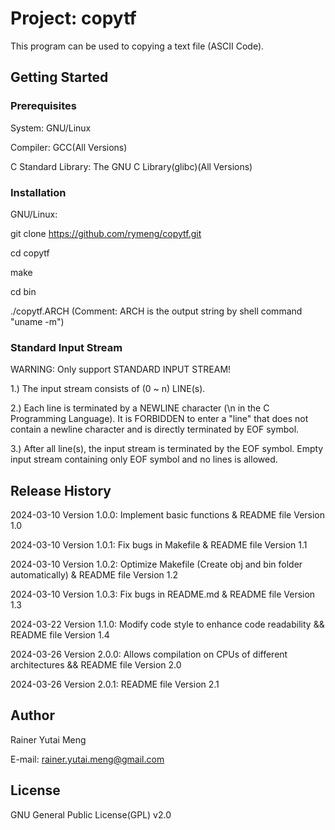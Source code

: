 # Project: copytf

This program can be used to copying a text file (ASCII Code).

## Getting Started

### Prerequisites

System: GNU/Linux

Compiler: GCC(All Versions)

C Standard Library: The GNU C Library(glibc)(All Versions)

### Installation

GNU/Linux:

git clone https://github.com/rymeng/copytf.git

cd copytf

make

cd bin

./copytf.ARCH (Comment: ARCH is the output string by shell command "uname -m")

### Standard Input Stream

WARNING: Only support STANDARD INPUT STREAM!

1.) The input stream consists of (0 ~ n) LINE(s).

2.) Each line is terminated by a NEWLINE character (\\n in the C Programming Language). It is FORBIDDEN to enter a "line" that does not contain a newline character and is directly terminated by EOF symbol.

3.) After all line(s), the input stream is terminated by the EOF symbol. Empty input stream containing only EOF symbol and no lines is allowed.

## Release History

2024-03-10 Version 1.0.0: Implement basic functions & README file Version 1.0

2024-03-10 Version 1.0.1: Fix bugs in Makefile & README file Version 1.1

2024-03-10 Version 1.0.2: Optimize Makefile (Create obj and bin folder automatically) & README file Version 1.2

2024-03-10 Version 1.0.3: Fix bugs in README.md & README file Version 1.3

2024-03-22 Version 1.1.0: Modify code style to enhance code readability && README file Version 1.4

2024-03-26 Version 2.0.0: Allows compilation on CPUs of different architectures && README file Version 2.0

2024-03-26 Version 2.0.1: README file Version 2.1

## Author

Rainer Yutai Meng

E-mail: rainer.yutai.meng@gmail.com

## License

GNU General Public License(GPL) v2.0

